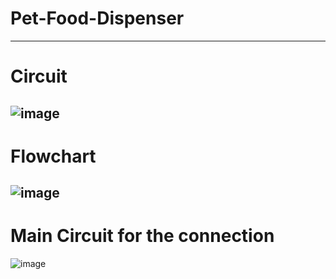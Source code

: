 # Pet-Food-Dispenser
---
# Circuit
![image](https://github.com/user-attachments/assets/15d5d94e-4ebf-4877-8610-b0c50e79f037)
---
# Flowchart
![image](https://github.com/user-attachments/assets/979f3563-b30d-45d7-8d3a-a3cf4bae5c85)
---
# Main Circuit for the connection
![image](https://github.com/user-attachments/assets/8c8acb46-2aa0-4c26-85ee-9519b5e46043)

